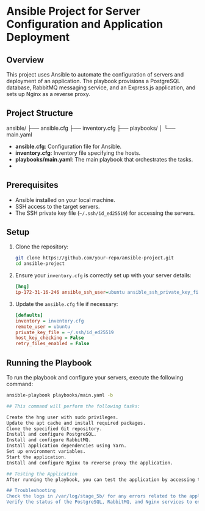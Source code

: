 # Ansible Project for Server Configuration and Application Deployment

## Overview

This project uses Ansible to automate the configuration of servers and deployment of an application. The playbook provisions a PostgreSQL database, RabbitMQ messaging service, and an Express.js application, and sets up Nginx as a reverse proxy.

## Project Structure

ansible/
├── ansible.cfg
├── inventory.cfg
├── playbooks/
│   └── main.yaml


- **ansible.cfg**: Configuration file for Ansible.
- **inventory.cfg**: Inventory file specifying the hosts.
- **playbooks/main.yaml**: The main playbook that orchestrates the tasks.
- 

## Prerequisites

- Ansible installed on your local machine.
- SSH access to the target servers.
- The SSH private key file (`~/.ssh/id_ed25519`) for accessing the servers.

## Setup

1. Clone the repository:
    ```bash
    git clone https://github.com/your-repo/ansible-project.git
    cd ansible-project
    ```

2. Ensure your `inventory.cfg` is correctly set up with your server details:
    ```ini
    [hng]
    ip-172-31-16-246 ansible_ssh_user=ubuntu ansible_ssh_private_key_file=~/.ssh/id_ed25519
    ```

3. Update the `ansible.cfg` file if necessary:
    ```ini
    [defaults]
    inventory = inventory.cfg
    remote_user = ubuntu
    private_key_file = ~/.ssh/id_ed25519
    host_key_checking = False
    retry_files_enabled = False
    ```

## Running the Playbook

To run the playbook and configure your servers, execute the following command:

```bash
ansible-playbook playbooks/main.yaml -b

## This command will perform the following tasks:

Create the hng user with sudo privileges.
Update the apt cache and install required packages.
Clone the specified Git repository.
Install and configure PostgreSQL.
Install and configure RabbitMQ.
Install application dependencies using Yarn.
Set up environment variables.
Start the application.
Install and configure Nginx to reverse proxy the application.

## Testing the Application
After running the playbook, you can test the application by accessing the server's public IP address in your browser. The application should be accessible via http://<server-public-ip>.

## Troubleshooting
Check the logs in /var/log/stage_5b/ for any errors related to the application.
Verify the status of the PostgreSQL, RabbitMQ, and Nginx services to ensure they are running correctly.
